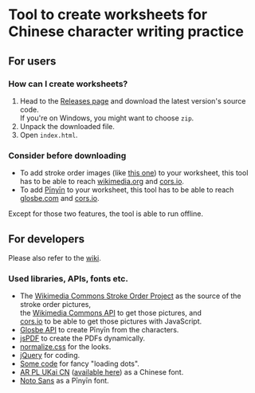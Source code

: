 # Tool to create worksheets for Chinese character writing practice
## For users
### How can I create worksheets?
1.  Head to the [Releases page](https://github.com/12jr/chinese-character-worksheets/releases) and download the latest version's source code. <br/> If you're on Windows, you might want to choose `zip`.
2.  Unpack the downloaded file.
3.  Open `index.html`.
### Consider before downloading
*  To add stroke order images (like [this one](https://upload.wikimedia.org/wikipedia/commons/b/b6/%E6%88%91-bw.png)) to your worksheet, this tool has to be able to reach [wikimedia.org](wikimedia.org) and [cors.io](https://cors.io/).
*  To add [Pīnyīn](https://en.wikipedia.org/wiki/Pinyin) to your worksheet, this tool has to be able to reach [glosbe.com](https://glosbe.com/) and [cors.io](https://cors.io/).

Except for those two features, the tool is able to run offline.
## For developers
Please also refer to the [wiki](https://github.com/12jr/chinese-character-worksheets/wiki).
### Used libraries, APIs, fonts etc.
*   The [Wikimedia Commons Stroke Order Project](https://commons.wikimedia.org/wiki/Commons:Stroke_Order_Project) as the source of the stroke order pictures,  
    the [Wikimedia Commons API](https://www.mediawiki.org/wiki/API:Main_page) to get those pictures, and  
    [cors.io](https://cors.io/) to be able to get those pictures with JavaScript.
*   [Glosbe API](https://glosbe.com/a-api) to create Pīnyīn from the characters.
*   [jsPDF](https://parall.ax/products/jspdf) to create the PDFs dynamically.
*   [normalize.css](https://necolas.github.io/normalize.css/) for the looks.
*   [jQuery](https://jquery.com/) for coding.
*   [Some code](https://codepen.io/vkjgr/pen/gbPaVx) for fancy "loading dots".
*   [AR PL UKai CN](https://www.freedesktop.org/wiki/Software/CJKUnifonts/) ([available here](https://github.com/saiswa/free-fonts/blob/master/PCLinuxOSFonts/AR%20PL%20UKai%20CN%2C%20Regular.ttc)) as a Chinese font.
*   [Noto Sans](https://www.google.com/get/noto/#sans-lgc) as a Pīnyīn font.
